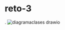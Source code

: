 # reto-3
.
![diagramaclases drawio](https://user-images.githubusercontent.com/101955537/174408994-ebcbd900-618d-45cd-8ffe-13a5d9464b1e.png)
